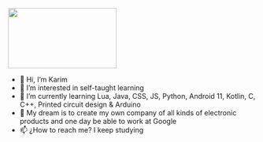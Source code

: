 <img src="https://i.pinimg.com/originals/54/85/76/54857676ea0602efe5d31ea1d395bab6.gif" width="220" height="123"/>

- 👋 Hi, I’m Karim
- 👀 I’m interested in self-taught learning
- 🌱 I’m currently learning Lua, Java, CSS, JS, Python, Android 11, Kotlin, C, C++, Printed circuit design & Arduino
- 💞️ My dream is to create my own company of all kinds of electronic products and one day be able to work at Google
- 📫 ¿How to reach me? I keep studying
